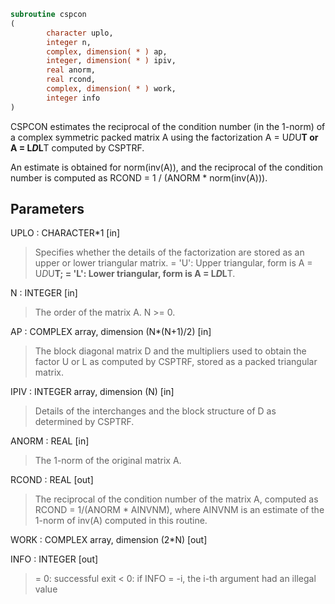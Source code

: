```fortran
subroutine cspcon
(
        character uplo,
        integer n,
        complex, dimension( * ) ap,
        integer, dimension( * ) ipiv,
        real anorm,
        real rcond,
        complex, dimension( * ) work,
        integer info
)
```

CSPCON estimates the reciprocal of the condition number (in the
1-norm) of a complex symmetric packed matrix A using the
factorization A = U*D*U**T or A = L*D*L**T computed by CSPTRF.

An estimate is obtained for norm(inv(A)), and the reciprocal of the
condition number is computed as RCOND = 1 / (ANORM * norm(inv(A))).

## Parameters
UPLO : CHARACTER*1 [in]
> Specifies whether the details of the factorization are stored
> as an upper or lower triangular matrix.
> = 'U':  Upper triangular, form is A = U*D*U**T;
> = 'L':  Lower triangular, form is A = L*D*L**T.

N : INTEGER [in]
> The order of the matrix A.  N >= 0.

AP : COMPLEX array, dimension (N*(N+1)/2) [in]
> The block diagonal matrix D and the multipliers used to
> obtain the factor U or L as computed by CSPTRF, stored as a
> packed triangular matrix.

IPIV : INTEGER array, dimension (N) [in]
> Details of the interchanges and the block structure of D
> as determined by CSPTRF.

ANORM : REAL [in]
> The 1-norm of the original matrix A.

RCOND : REAL [out]
> The reciprocal of the condition number of the matrix A,
> computed as RCOND = 1/(ANORM * AINVNM), where AINVNM is an
> estimate of the 1-norm of inv(A) computed in this routine.

WORK : COMPLEX array, dimension (2*N) [out]

INFO : INTEGER [out]
> = 0:  successful exit
> < 0:  if INFO = -i, the i-th argument had an illegal value
